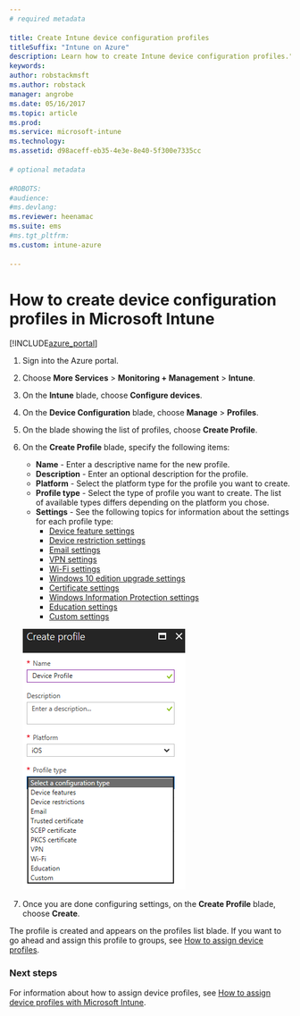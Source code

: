 ```yaml
---
# required metadata

title: Create Intune device configuration profiles
titleSuffix: "Intune on Azure"
description: Learn how to create Intune device configuration profiles."
keywords:
author: robstackmsft
ms.author: robstack
manager: angrobe
ms.date: 05/16/2017
ms.topic: article
ms.prod:
ms.service: microsoft-intune
ms.technology:
ms.assetid: d98aceff-eb35-4e3e-8e40-5f300e7335cc

# optional metadata

#ROBOTS:
#audience:
#ms.devlang:
ms.reviewer: heenamac
ms.suite: ems
#ms.tgt_pltfrm:
ms.custom: intune-azure

---
```


# How to create device configuration profiles in Microsoft Intune

[!INCLUDE[azure_portal](./includes/azure_portal.md)]


1. Sign into the Azure portal.
2. Choose **More Services** > **Monitoring + Management** > **Intune**.
3. On the **Intune** blade, choose **Configure devices**.
2. On the **Device Configuration** blade, choose **Manage** > **Profiles**.
2. On the blade showing the list of profiles, choose **Create Profile**.
3. On the **Create Profile** blade, specify the following items:
	- **Name** - Enter a descriptive name for the new profile.
	- **Description** -  Enter an optional description for the profile.
	- **Platform** -  Select the platform type for the profile you want to create.
	- **Profile type** - Select the type of profile you want to create. The list of available types differs depending on the platform you chose.
	- **Settings** - See the following topics for information about the settings for each profile type:
		-  [Device feature settings](device-features-configure.md)
		-  [Device restriction settings](device-restrictions-configure.md)
		-  [Email settings](email-settings-configure.md)
		-  [VPN settings](vpn-settings-configure.md)
		-  [Wi-Fi settings](wi-fi-settings-configure.md)
		-  [Windows 10 edition upgrade settings](edition-upgrade-configure-windows-10.md)
		-  [Certificate settings](certificates-configure.md)
		-  [Windows Information Protection settings](windows-information-protection-configure.md)
		-  [Education settings](education-settings-configure.md)
		-  [Custom settings](custom-settings-configure.md)

	![Create device profile](./media/create-device-profile.png)
4. Once you are done configuring settings, on the **Create Profile** blade, choose **Create**.

The profile is created and appears on the profiles list blade.
If you want to go ahead and assign this profile to groups, see [How to assign device profiles](device-profile-assign.md).


### Next steps
For information about how to assign device profiles, see [How to assign device profiles with Microsoft Intune](device-profile-assign.md).
